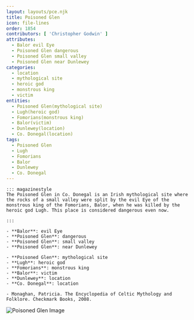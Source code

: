 ```yaml
---
layout: layouts/pce.njk
title: Poisoned Glen
icon: file-lines
order: 1854
contributors: [ 'Christopher Godwin' ]
attributes:
  - Balor evil Eye
  - Poisoned Glen dangerous
  - Poisoned Glen small valley
  - Poisoned Glen near Dunlewey
categories:
  - location
  - mythological site
  - heroic god
  - monstrous king
  - victim
entities:
  - Poisoned Glen(mythological site)
  - Lugh(heroic god)
  - Fomorians(monstrous king)
  - Balor(victim)
  - Dunlewey(location)
  - Co. Donegal(location)
tags:
  - Poisoned Glen
  - Lugh
  - Fomorians
  - Balor
  - Dunlewey
  - Co. Donegal
---
```

``` tab [group1:Info]
::: magazinestyle
The Poisoned Glen in Co. Donegal is an Irish mythological site where the rocks of a small valley were split by the evil Eye of the monstrous king of the Fomorians, Balor, when he was killed by the heroic god Lugh. This place is considered dangerous even now.

:::
```
``` tab [group1:Attributes]
- **Balor**: evil Eye
- **Poisoned Glen**: dangerous
- **Poisoned Glen**: small valley
- **Poisoned Glen**: near Dunlewey
```
``` tab [group1:Entities]
- **Poisoned Glen**: mythological site
- **Lugh**: heroic god
- **Fomorians**: monstrous king
- **Balor**: victim
- **Dunlewey**: location
- **Co. Donegal**: location
```
``` tab [group1:Sources]
- Monaghan, Patricia. The Encyclopedia of Celtic Mythology and Folklore. Checkmark Books, 2008.
```
![Poisoned Glen Image](['https://upload.wikimedia.org/wikipedia/commons/1/1c/Poisoned_Glen.jpg'])
